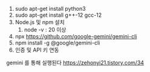 1. sudo apt-get install python3
2. sudo apt-get install g++-12 gcc-12
3. Node.js 및 npm 설치
   1. node -v : 20 이상
4. npx https://github.com/google-gemini/gemini-cli
5. npm install -g @google/gemini-cli
6. 인증 및 API 키 연동

gemini
를 통해 실행된다
https://zehonyi21.tistory.com/34

